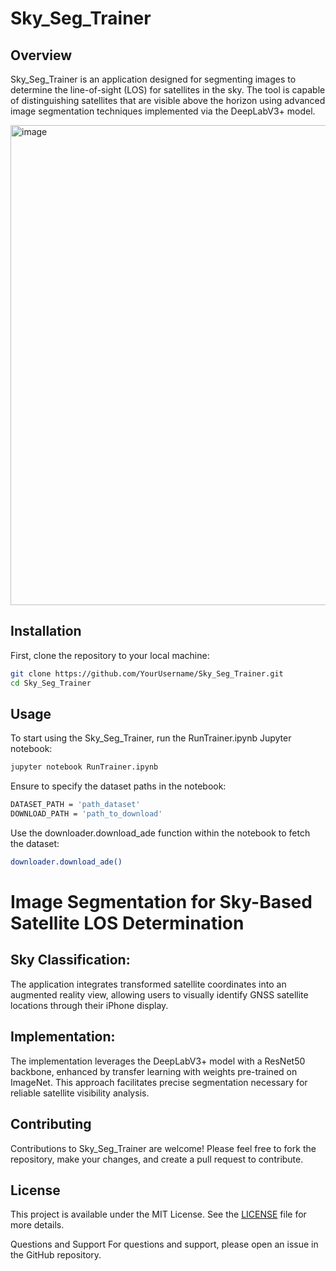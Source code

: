 # Sky_Seg_Trainer

## Overview
Sky_Seg_Trainer is an application designed for segmenting images to determine the line-of-sight (LOS) for satellites in the sky. The tool is capable of distinguishing satellites that are visible above the horizon using advanced image segmentation techniques implemented via the DeepLabV3+ model.

<img width="768" alt="image" src="https://github.com/SeanBaek111/Sky_Seg_Trainer/assets/33170173/b8a7b354-25c5-4b27-a999-a0ed31bbc63b">

## Installation

First, clone the repository to your local machine:

```bash
git clone https://github.com/YourUsername/Sky_Seg_Trainer.git
cd Sky_Seg_Trainer
```

## Usage
To start using the Sky_Seg_Trainer, run the RunTrainer.ipynb Jupyter notebook:

```bash
jupyter notebook RunTrainer.ipynb
```
Ensure to specify the dataset paths in the notebook:
```bash
DATASET_PATH = 'path_dataset'
DOWNLOAD_PATH = 'path_to_download'
```
Use the downloader.download_ade function within the notebook to fetch the dataset:

```bash
downloader.download_ade()
```
# Image Segmentation for Sky-Based Satellite LOS Determination
## Sky Classification:
The application integrates transformed satellite coordinates into an augmented reality view, allowing users to visually identify GNSS satellite locations through their iPhone display.

## Implementation:
The implementation leverages the DeepLabV3+ model with a ResNet50 backbone, enhanced by transfer learning with weights pre-trained on ImageNet. This approach facilitates precise segmentation necessary for reliable satellite visibility analysis.

## Contributing
Contributions to Sky_Seg_Trainer are welcome! Please feel free to fork the repository, make your changes, and create a pull request to contribute.

## License
This project is available under the MIT License. See the [LICENSE](https://github.com/SeanBaek111/Sky_Seg_Trainer/blob/main/LICENSE) file for more details.

Questions and Support
For questions and support, please open an issue in the GitHub repository.

